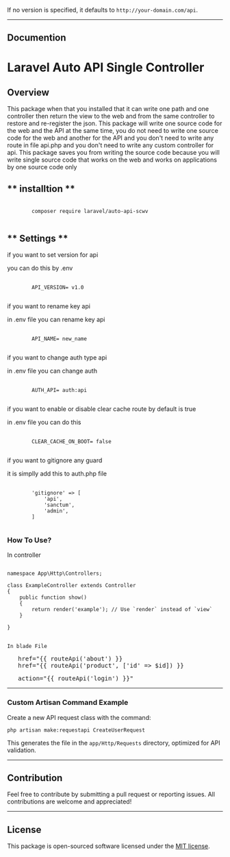 
If no version is specified, it defaults to `http://your-domain.com/api`.

---

## **Documention**

# Laravel Auto API Single Controller 

## **Overview**

This package when that you installed that it can write one path and one controller then return the view to the web and from the same controller to restore and re-register the json. This package will write one source code for the web and the API at the same time, you do not need to write one source code for the web and another for the API and you don't need to write any route in file api.php and you don't need to write any custom controller for api.  This package saves you from writing the source code because you will write single source code that works on the web and works on applications by one source code only

## ** installtion **

<pre>
    <code class="bash">
        composer require laravel/auto-api-scwv
    </code>
</pre>

## ** Settings **
if you want to set version for api

you can do this by .env

<pre>
    <code class=".env">
        API_VERSION= v1.0
    </code>
</pre>

if you want to rename key api

in .env file you can rename key api

<pre>
    <code class=".env">
        API_NAME= new_name
    </code>
</pre>
if you want to change auth type api

in .env file you can change auth

<pre>
    <code class=".env">
        AUTH_API= auth:api
    </code>
</pre>

if you want to enable or disable clear cache route by default is true

in .env file you can do this

<pre>
    <code class=".env">
        CLEAR_CACHE_ON_BOOT= false
    </code>
</pre>
if you want to gitignore any guard

it is simplly add this to auth.php file
<pre>
    <code class="auth">
        'gitignore' => [
            'api',
            'sanctum',
            'admin',
        ]
    </code>
</pre>
### **How To Use?**
In controller
<pre>
<code class="php">
namespace App\Http\Controllers;

class ExampleController extends Controller
{
    public function show()
    {
        return render('example'); // Use `render` instead of `view`
    }

}
</code>
</pre>

    In blade File
<pre>
   href="{{ routeApi('about') }}
   href="{{ routeApi('product', ['id' => $id]) }}
</pre>
<pre>
   action="{{ routeApi('login') }}"
</pre>
---

### **Custom Artisan Command Example**

Create a new API request class with the command:

<pre>
<code class="bash">php artisan make:requestapi CreateUserRequest</code>
</pre>

This generates the file in the `app/Http/Requests` directory, optimized for API validation.

---

## **Contribution**

Feel free to contribute by submitting a pull request or reporting issues. All contributions are welcome and appreciated!

---

## **License**

This package is open-sourced software licensed under the [MIT license](LICENSE).
